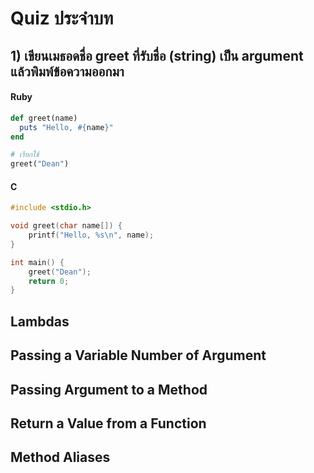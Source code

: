 # Quiz ประจำบท 


## 1) เขียนเมธอดชื่อ greet ที่รับชื่อ (string) เป็น argument แล้วพิมพ์ข้อความออกมา
#### Ruby
```ruby
def greet(name)
  puts "Hello, #{name}"
end

# เรียกใช้
greet("Dean")
```

#### C
```c
#include <stdio.h>

void greet(char name[]) {
    printf("Hello, %s\n", name);
}

int main() {
    greet("Dean");
    return 0;
}
```



## Lambdas


## Passing a Variable Number of Argument 


## Passing Argument to a Method


## Return a Value from a Function


## Method Aliases

